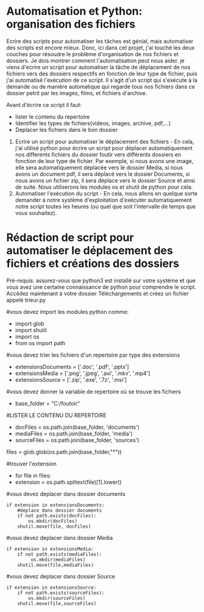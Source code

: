 # Automatisation et Python: organisation des fichiers

Ecrire des scripts pour automatiser les tâches est génial, mais automatiser des scripts est encore mieux. Donc, ici dans cet projet, j'ai touché les deux couches pour résoudre le problème d'organisation de nos fichiers et dossiers. Je dois montrer comment l'automatisation peut nous aider. je viens d'ecrire un script pour automatiser la tâche de déplacement de nos fichiers vers des dossiers respectifs en fonction de leur type de fichier, puis j'ai automatisé l'exécution de ce script.
Il s'agit d'un script qui s'exécute à la demande ou de manière automatique qui regarde tous nos fichiers dans ce dossier petrit par les images, films, et fichiers d'archive.

Avant d'écrire ce script il faut:
   - lister le contenu du repertoire
   - Identifier les types de fichiers(videos, images, archive, pdf,...)
   - Deplacer les fichiers dans le bon dossier
  
1. Ecrire un script pour automatiser le déplacement des fichiers - En cela, j'ai utilisé python pour écrire un script pour déplacer automatiquement nos differents fichiers du dossier foutir vers différents dossiers en fonction de leur type de fichier. Par exemple, si nous avons une image, elle sera automatiquement déplacée vers le dossier Media, si nous avons un document pdf, il sera déplacé vers le dossier Documents, si nous avons un fichier zip, il sera déplace vers le dossier Source et ainsi de suite. Nous utiliserons les modules os et shutil de python pour cela.
2. Automatiser l'exécution du script - En cela, nous allons en quelque sorte demander à notre système d'exploitation d'exécuter automatiquement notre script toutes les heures (ou quel que soit l'intervalle de temps que vous souhaitez).
  
# Rédaction de script pour automatiser le déplacement des fichiers et créations des dossiers
Pré-requis: assurez-vous que python3 est installé sur votre système et que vous avez une certaine connaissance de python pour comprendre le script.
Accédez maintenant à votre dossier Téléchargements et créez un fichier appelé trieur.py 

#vous devez import les modules python comme:
  - import glob
  - import shutil
  - import os
  - from os import path 
  
#vous devez trier les fichiers d'un repertoire par type des extensions
  - extensionsDocuments = ['.doc', '.pdf', '.pptx']
  - extensionsMedia = ['.png', '.jpeg', '.avi', '.mkv', '.mp4']
  - extensionsSource = ['.zip', '.exe', '.7z', '.msi']
  
#vous devez donner la variable de repertoire où se trouve les fichiers
  - base_folder = "C:/foutoir"

#LISTER LE CONTENU DU REPERTOIRE
  - docFiles = os.path.join(base_folder, 'documents')
  - mediaFiles = os.path.join(base_folder, 'media')
  - sourceFiles = os.path.join(base_folder, 'sources')
  
files = glob.glob(os.path.join(base_folder,"*"))

#trouver l'extension
  - for file in files:
  - extension = os.path.splitext(file)[1].lower() 

#vous devez deplacer dans dossier documents 

    if extension in extensionsDocuments:
        #deplace dans dossier documents
        if not path.exists(docFiles):
            os.mkdir(docFiles)
        shutil.move(file, docFiles)
#vous devez deplacer dans dossier Media

    if extension in extensionsMedia:
        if not path.exists(mediaFiles):
             os.mkdir(mediaFiles)
        shutil.move(file,mediaFiles)
#vous devez deplacer dans dossier Source

    if extension in extensionsSource:
        if not path.exists(sourceFiles):
            os.mkdir(sourceFiles)
        shutil.move(file,sourceFiles)
        
